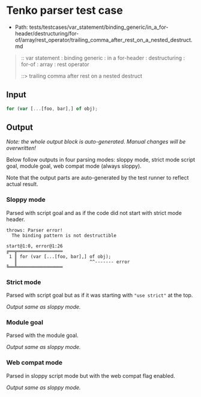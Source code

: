 # Tenko parser test case

- Path: tests/testcases/var_statement/binding_generic/in_a_for-header/destructuring/for-of/array/rest_operator/trailing_comma_after_rest_on_a_nested_destruct.md

> :: var statement : binding generic : in a for-header : destructuring : for-of : array : rest operator
>
> ::> trailing comma after rest on a nested destruct

## Input

`````js
for (var [...[foo, bar],] of obj);
`````

## Output

_Note: the whole output block is auto-generated. Manual changes will be overwritten!_

Below follow outputs in four parsing modes: sloppy mode, strict mode script goal, module goal, web compat mode (always sloppy).

Note that the output parts are auto-generated by the test runner to reflect actual result.

### Sloppy mode

Parsed with script goal and as if the code did not start with strict mode header.

`````
throws: Parser error!
  The binding pattern is not destructible

start@1:0, error@1:26
╔══╦═════════════════
 1 ║ for (var [...[foo, bar],] of obj);
   ║                           ^^------- error
╚══╩═════════════════

`````

### Strict mode

Parsed with script goal but as if it was starting with `"use strict"` at the top.

_Output same as sloppy mode._

### Module goal

Parsed with the module goal.

_Output same as sloppy mode._

### Web compat mode

Parsed in sloppy script mode but with the web compat flag enabled.

_Output same as sloppy mode._
